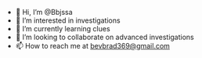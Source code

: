 - 👋 Hi, I’m @Bbjssa
- 👀 I’m interested in investigations
- 🌱 I’m currently learning clues
- 💞️ I’m looking to collaborate on advanced investigations
- 📫 How to reach me at bevbrad369@gmail.com 

<!---
Bbjssa/Bbjssa is a ✨ special ✨ repository because its `README.md` (this file) appears on your GitHub profile.
You can click the Preview link to take a look at your changes.
--->
